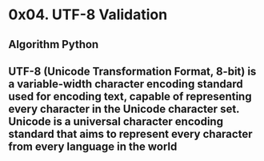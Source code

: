 <h1>0x04. UTF-8 Validation</h1>
<h2>Algorithm Python<h2>
<p>UTF-8 (Unicode Transformation Format, 8-bit) is a variable-width character encoding standard used for encoding text, capable of representing every character in the Unicode character set. Unicode is a universal character encoding standard that aims to represent every character from every language in the world</p>
